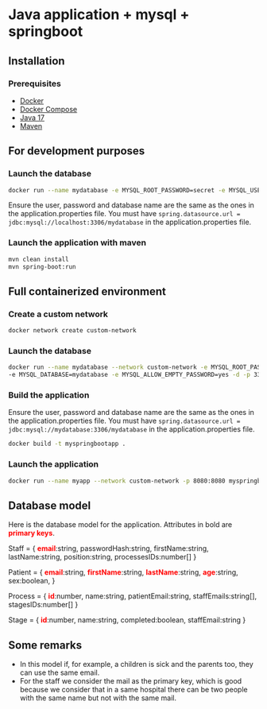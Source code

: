 # Java application + mysql + springboot

## Installation

### Prerequisites

- [Docker](https://www.docker.com/)
- [Docker Compose](https://docs.docker.com/compose/)
- [Java 17](https://www.oracle.com/java/technologies/javase-jdk17-downloads.html)
- [Maven](https://maven.apache.org/download.cgi)

## For development purposes

### Launch the database

```bash
docker run --name mydatabase -e MYSQL_ROOT_PASSWORD=secret -e MYSQL_USER=myuser -e MYSQL_PASSWORD=secret -e MYSQL_DATABASE=mydatabase -e MYSQL_ALLOW_EMPTY_PASSWORD=yes -d -p 3306:3306 mysql:latest
```
Ensure the user, password and database name are the same as the ones in the application.properties file.
You must have `spring.datasource.url = jdbc:mysql://localhost:3306/mydatabase` in the application.properties file.
### Launch the application with maven

```bash
mvn clean install
mvn spring-boot:run
```

## Full containerized environment

### Create a custom network

```bash
docker network create custom-network
```

### Launch the database

```bash
docker run --name mydatabase --network custom-network -e MYSQL_ROOT_PASSWORD=secret -e MYSQL_USER=myuser -e MYSQL_PASSWORD=secret
-e MYSQL_DATABASE=mydatabase -e MYSQL_ALLOW_EMPTY_PASSWORD=yes -d -p 3306:3306 mysql:latest
```

### Build the application
Ensure the user, password and database name are the same as the ones in the application.properties file.
You must have `spring.datasource.url = jdbc:mysql://mydatabase:3306/mydatabase` in the application.properties file.

```bash
docker build -t myspringbootapp .
```

### Launch the application

```bash
docker run --name myapp --network custom-network -p 8080:8080 myspringbootapp
```


## Database model

Here is the database model for the application. Attributes in bold are **<span style="color:red">primary keys</span>**.

Staff = {
	**<span style="color:red">email</span>**:string,
	passwordHash:string,
	firstName:string,
	lastName:string,
	position:string,
	processesIDs:number[]
}

Patient = {
	**<span style="color:red">email</span>**:string,
	**<span style="color:red">firstName</span>**:string,
	**<span style="color:red">lastName</span>**:string,
	**<span style="color:red">age</span>**:string,
	sex:boolean,
}

Process = {
	**<span style="color:red">id</span>**:number,
	name:string,
	patientEmail:string,
	staffEmails:string[],
	stagesIDs:number[]
}

Stage = {
	**<span style="color:red">id</span>**:number,
	name:string,
	completed:boolean,
	staffEmail:string
}

## Some remarks
- In this model if, for example, a children is sick and the parents too, they can use the same email.
- For the staff we consider the mail as the primary key, which is good because we consider that in a same hospital there can be two people with the same name but not with the same mail.